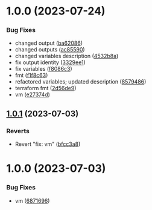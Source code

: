 # 1.0.0 (2023-07-24)


### Bug Fixes

* changed output ([ba62086](https://github.com/data-platform-hq/terraform-azurerm-linux-vm/commit/ba6208619273b1b77ba5e74af0513ac3b56b97f1))
* changed outputs ([ac85590](https://github.com/data-platform-hq/terraform-azurerm-linux-vm/commit/ac855900943c493bd8a171f0e8b3c250a1398a8c))
* changed variables description ([4532b8a](https://github.com/data-platform-hq/terraform-azurerm-linux-vm/commit/4532b8ab5d86bcc0aaa4f6f7f1b0f7109dd5f09d))
* fix output identity ([3329ee1](https://github.com/data-platform-hq/terraform-azurerm-linux-vm/commit/3329ee1c9e544193b62680221347a931519ef4fb))
* fix variables ([f8086c3](https://github.com/data-platform-hq/terraform-azurerm-linux-vm/commit/f8086c3130b6d414483862ba7efa31344444e28f))
* fmt ([f1f8c63](https://github.com/data-platform-hq/terraform-azurerm-linux-vm/commit/f1f8c634cd35805fc3e2ffa25e90f8b2d2d42259))
* refactored variables; updated description ([8579486](https://github.com/data-platform-hq/terraform-azurerm-linux-vm/commit/85794867e57e36fb26c0e19872bc2c64ee832677))
* terraform fmt ([2d56de9](https://github.com/data-platform-hq/terraform-azurerm-linux-vm/commit/2d56de91fd49d67f3ad6062a7daabc1f8d1ef0d4))
* vm ([e27374d](https://github.com/data-platform-hq/terraform-azurerm-linux-vm/commit/e27374d16df90b76b5875740b7970406308fa54b))

## [1.0.1](https://github.com/data-platform-hq/terraform-azurerm-linux-vm/compare/v1.0.0...v1.0.1) (2023-07-03)


### Reverts

* Revert "fix: vm" ([bfcc3a8](https://github.com/data-platform-hq/terraform-azurerm-linux-vm/commit/bfcc3a87a9ad2a60cb555204f8ed123ad68aff0f))

# 1.0.0 (2023-07-03)


### Bug Fixes

* vm ([6871696](https://github.com/data-platform-hq/terraform-azurerm-linux-vm/commit/68716966a103dd2ba17601a29a7a154201e8789a))
